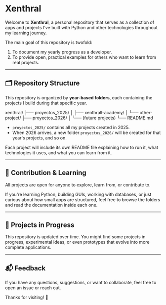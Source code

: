 # Xenthral

Welcome to **Xenthral**, a personal repository that serves as a collection of apps and projects I've built with Python and other technologies throughout my learning journey.

The main goal of this repository is twofold:
1. To document my yearly progress as a developer.
2. To provide open, practical examples for others who want to learn from real projects.

---

## 🗂 Repository Structure

This repository is organized by **year-based folders**, each containing the projects I build during that specific year.

xenthral/
├── proyectos_2025/
│ ├── xenthrall-academy/
│ └── other-project/
├── proyectos_2026/
│ └── (future projects)
└── README.md

- `proyectos_2025/` contains all my projects created in 2025.
- When 2026 arrives, a new folder `proyectos_2026/` will be created for that year's projects, and so on.

Each project will include its own README file explaining how to run it, what technologies it uses, and what you can learn from it.

---

## 🤝 Contribution & Learning

All projects are open for anyone to explore, learn from, or contribute to.

If you're learning Python, building GUIs, working with databases, or just curious about how small apps are structured, feel free to browse the folders and read the documentation inside each one.

---

## 🚧 Projects in Progress

This repository is updated over time. You might find some projects in progress, experimental ideas, or even prototypes that evolve into more complete applications.

---

## 📬 Feedback

If you have any questions, suggestions, or want to collaborate, feel free to open an issue or reach out.

Thanks for visiting! 🌱
